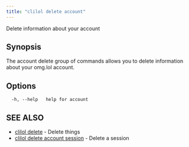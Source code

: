 ```yaml
---
title: "clilol delete account"
---
```


Delete information about your account

## Synopsis

The account delete group of commands allows you to delete information about your omg.lol account.

## Options

```
  -h, --help   help for account
```

## SEE ALSO

* [clilol delete](clilol_delete.md)	 - Delete things
* [clilol delete account session](clilol_delete_account_session.md)	 - Delete a session
